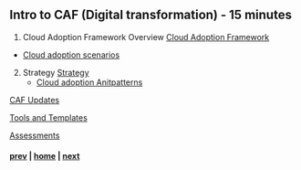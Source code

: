 ## Intro to CAF (Digital transformation) - 15 minutes

1. Cloud Adoption Framework Overview [Cloud Adoption Framework](https://docs.microsoft.com/en-us/azure/cloud-adoption-framework/overview)
* [Cloud adoption scenarios](https://docs.microsoft.com/en-us/azure/cloud-adoption-framework/get-started/#cloud-adoption-scenarios)
2. Strategy [Strategy](https://docs.microsoft.com/en-us/azure/cloud-adoption-framework/strategy/)  
   * [Cloud adoption Anitpatterns](https://docs.microsoft.com/en-us/azure/cloud-adoption-framework/antipatterns/strategy-antipatterns#antipattern-adopt-the-cloud-without-establishing-goals) 
   
[CAF Updates](https://docs.microsoft.com/en-us/azure/cloud-adoption-framework/get-started/whats-new)

[Tools and Templates](https://docs.microsoft.com/en-au/azure/cloud-adoption-framework/resources/tools-templates)

[Assessments](https://docs.microsoft.com/en-us/assessments/?mode=pre-assessment)

#### [prev](./introfta.md) | [home](./welcome.md)  | [next](./introwaf.md)
